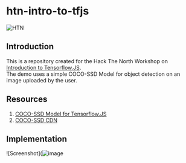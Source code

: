 # htn-intro-to-tfjs
![HTN](https://socialify.git.ci/shivaylamba/htn-intro-to-tfjs/image?description=1&font=Bitter&forks=1&issues=1&language=1&owner=1&pulls=1&stargazers=1&theme=Dark)

## Introduction

This is a repository created for the Hack The North Workshop on [Introduction to Tensorflow.JS](https://my.hackthenorth.com/schedule?event=708).
<br> The demo uses a simple COCO-SSD Model for object detection on an image uploaded by the user. 

## Resources 
1. [COCO-SSD Model for Tensorflow.JS](https://github.com/tensorflow/tfjs-models/tree/master/coco-ssd)
2. [COCO-SSD CDN](https://cdn.jsdelivr.net/npm/@tensorflow-models/coco-ssd)

## Implementation
![Screenshot](![image](https://user-images.githubusercontent.com/19529592/104700232-d9936500-5739-11eb-980a-d726b5da116d.png)
